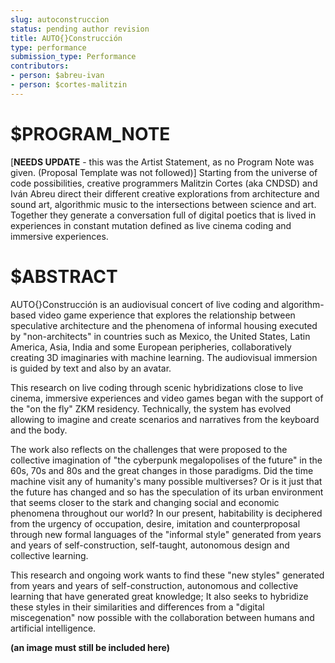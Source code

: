 ```yaml
---
slug: autoconstruccion
status: pending author revision
title: AUTO{}Construcción
type: performance
submission_type: Performance
contributors:
- person: $abreu-ivan
- person: $cortes-malitzin
---
```


# $PROGRAM_NOTE

\[**NEEDS UPDATE** - this was the Artist Statement, as no Program Note was given. (Proposal Template was not followed)\] Starting from the universe of code possibilities, creative programmers Malitzin Cortes (aka CNDSD) and Iván
Abreu direct their different creative explorations from architecture and sound art, algorithmic music to the
intersections between science and art. Together they generate a conversation full of digital poetics that is lived
in experiences in constant mutation defined as live cinema coding and immersive experiences.

# $ABSTRACT

AUTO{}Construcción is an audiovisual concert of live coding and algorithm-based video game experience that 
explores the relationship between speculative architecture and the phenomena of informal housing executed 
by "non-architects" in countries such as Mexico, the United States, Latin America, Asia, India and some 
European peripheries, collaboratively creating 3D imaginaries with machine learning. The audiovisual 
immersion is guided by text and also by an avatar.

This research on live coding through scenic hybridizations close to live cinema, immersive experiences and 
video games began with the support of the "on the fly" ZKM residency. Technically, the system has evolved
allowing to imagine and create scenarios and narratives from the keyboard and the body. 

The work also reflects on the challenges that were proposed to the collective imagination of "the cyberpunk 
megalopolises of the future" in the 60s, 70s and 80s and the great changes in those paradigms. Did the time 
machine visit any of humanity's many possible multiverses? Or is it just that the future has changed and so 
has the speculation of its urban environment that seems closer to the stark and changing social and economic 
phenomena throughout our world? In our present, habitability is deciphered from the urgency of occupation, 
desire, imitation and counterproposal through new formal languages of the "informal style" generated from 
years and years of self-construction, self-taught, autonomous design and collective learning.

This research and ongoing work wants to find these "new styles" generated from years and years of 
self-construction, autonomous and collective learning that have generated great knowledge; It also seeks to 
hybridize these styles in their similarities and differences from a "digital miscegenation" now possible 
with the collaboration between humans and artificial intelligence.

**(an image must still be included here)**